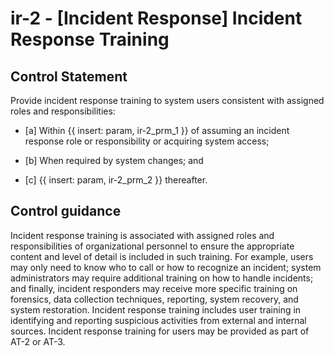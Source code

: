 # ir-2 - \[Incident Response\] Incident Response Training

## Control Statement

Provide incident response training to system users consistent with assigned roles and responsibilities:

- \[a\] Within {{ insert: param, ir-2_prm_1 }} of assuming an incident response role or responsibility or acquiring system access;

- \[b\] When required by system changes; and

- \[c\]  {{ insert: param, ir-2_prm_2 }} thereafter.

## Control guidance

Incident response training is associated with assigned roles and responsibilities of organizational personnel to ensure the appropriate content and level of detail is included in such training. For example, users may only need to know who to call or how to recognize an incident; system administrators may require additional training on how to handle incidents; and finally, incident responders may receive more specific training on forensics, data collection techniques, reporting, system recovery, and system restoration. Incident response training includes user training in identifying and reporting suspicious activities from external and internal sources. Incident response training for users may be provided as part of AT-2 or AT-3.
